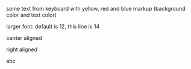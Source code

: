 some text from keyboard with yellow, red and blue markup (background color and text color)

larger font: default is 12, this line is 14

center aligned

right aligned

abc